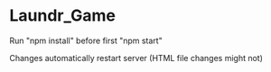 # Laundr_Game

Run "npm install" before first "npm start"

Changes automatically restart server (HTML file changes might not)
